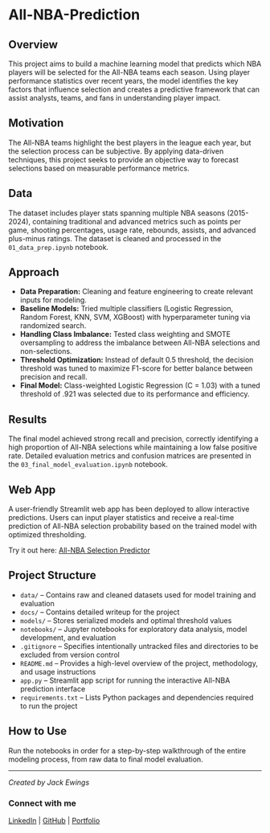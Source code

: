 # All-NBA-Prediction

## Overview

This project aims to build a machine learning model that predicts which NBA players will be selected for the All-NBA teams each season. Using player performance statistics over recent years, the model identifies the key factors that influence selection and creates a predictive framework that can assist analysts, teams, and fans in understanding player impact.

## Motivation

The All-NBA teams highlight the best players in the league each year, but the selection process can be subjective. By applying data-driven techniques, this project seeks to provide an objective way to forecast selections based on measurable performance metrics.

## Data

The dataset includes player stats spanning multiple NBA seasons (2015-2024), containing traditional and advanced metrics such as points per game, shooting percentages, usage rate, rebounds, assists, and advanced plus-minus ratings. The dataset is cleaned and processed in the `01_data_prep.ipynb` notebook.

## Approach

- **Data Preparation:** Cleaning and feature engineering to create relevant inputs for modeling.
- **Baseline Models:** Tried multiple classifiers (Logistic Regression, Random Forest, KNN, SVM, XGBoost) with hyperparameter tuning via randomized search.
- **Handling Class Imbalance:** Tested class weighting and SMOTE oversampling to address the imbalance between All-NBA selections and non-selections.
- **Threshold Optimization:** Instead of default 0.5 threshold, the decision threshold was tuned to maximize F1-score for better balance between precision and recall.
- **Final Model:** Class-weighted Logistic Regression (C = 1.03) with a tuned threshold of .921 was selected due to its performance and efficiency.

## Results

The final model achieved strong recall and precision, correctly identifying a high proportion of All-NBA selections while maintaining a low false positive rate. Detailed evaluation metrics and confusion matrices are presented in the `03_final_model_evaluation.ipynb` notebook.

## Web App

A user-friendly Streamlit web app has been deployed to allow interactive predictions. Users can input player statistics and receive a real-time prediction of All-NBA selection probability based on the trained model with optimized thresholding.

Try it out here: [All-NBA Selection Predictor](https://all-nba-predictor.streamlit.app)

## Project Structure

- `data/` – Contains raw and cleaned datasets used for model training and evaluation
- `docs/` – Contains detailed writeup for the project
- `models/` – Stores serialized models and optimal threshold values
- `notebooks/` – Jupyter notebooks for exploratory data analysis, model development, and evaluation
- `.gitignore` – Specifies intentionally untracked files and directories to be excluded from version control
- `README.md` – Provides a high-level overview of the project, methodology, and usage instructions
- `app.py` – Streamlit app script for running the interactive All-NBA prediction interface
- `requirements.txt` – Lists Python packages and dependencies required to run the project  

## How to Use

Run the notebooks in order for a step-by-step walkthrough of the entire modeling process, from raw data to final model evaluation.

---

*Created by Jack Ewings*

### Connect with me

[LinkedIn](https://www.linkedin.com/in/jack-ewings-profile/) | [GitHub](https://github.com/jackewings) | [Portfolio](https://jackewings.github.io)
